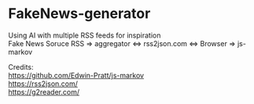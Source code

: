 # FakeNews-generator
Using AI with multiple RSS feeds for inspiration  
Fake News Soruce RSS => aggregator <=> rss2json.com <=> Browser => js-markov

Credits:  
https://github.com/Edwin-Pratt/js-markov  
https://rss2json.com/  
https://g2reader.com/  
